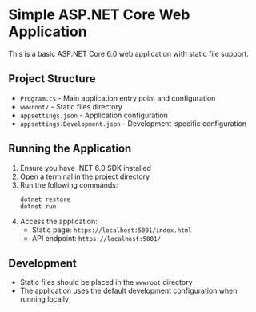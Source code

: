 # Simple ASP.NET Core Web Application

This is a basic ASP.NET Core 6.0 web application with static file support.

## Project Structure
- `Program.cs` - Main application entry point and configuration
- `wwwroot/` - Static files directory
- `appsettings.json` - Application configuration
- `appsettings.Development.json` - Development-specific configuration

## Running the Application

1. Ensure you have .NET 6.0 SDK installed
2. Open a terminal in the project directory
3. Run the following commands:
   ```
   dotnet restore
   dotnet run
   ```
4. Access the application:
   - Static page: `https://localhost:5001/index.html`
   - API endpoint: `https://localhost:5001/`

## Development
- Static files should be placed in the `wwwroot` directory
- The application uses the default development configuration when running locally